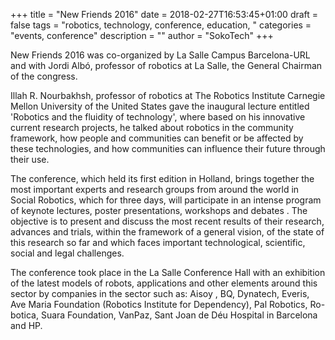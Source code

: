 +++
title = "New Friends 2016"
date = 2018-02-27T16:53:45+01:00
draft = false
tags = "robotics, technology, conference, education, "
categories = "events, conference"
description = ""
author = "SokoTech"
+++


New Friends 2016 was co-organized by La Salle Campus Barcelona-URL and with Jordi Albó, professor of robotics at La Salle, the General Chairman of the congress.

Illah R. Nourbakhsh, professor of robotics at The Robotics Institute Carnegie Mellon University of the United States gave the inaugural lecture entitled 'Robotics and the fluidity of technology', where based on his innovative current research projects, he talked about robotics in the community framework, how people and communities can benefit or be affected by these technologies, and how communities can influence their future through their use.

The conference, which held its first edition in Holland, brings together the most important experts and research groups from around the world in Social Robotics, which for three days, will participate in an intense program of keynote lectures, poster presentations, workshops and debates . The objective is to present and discuss the most recent results of their research, advances and trials, within the framework of a general vision, of the state of this research so far and which faces important technological, scientific, social and legal challenges.

The conference took place in the La Salle Conference Hall with an exhibition of the latest models of robots, applications and other elements around this sector by companies in the sector such as: Aisoy , BQ, Dynatech, Everis, Ave Maria Foundation (Robotics Institute for Dependency), Pal Robotics, Ro-botica, Suara Foundation, VanPaz, Sant Joan de Déu Hospital in Barcelona and HP.